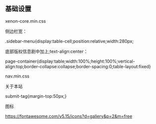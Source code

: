 ## 基础设置

xenon-core.min.css

侧边栏宽：

.sidebar-menu{display:table-cell;position:relative;width:280px;

底部版权信息剧中加上;text-align:center：

page-container{display:table;width:100%;height:100%;vertical-align:top;border-collapse:collapse;border-spacing:0;table-layout:fixed}



nav.min.css

关于本站

submit-tag{margin-top:50px;}



图标

https://fontawesome.com/v5.15/icons?d=gallery&p=2&m=free

